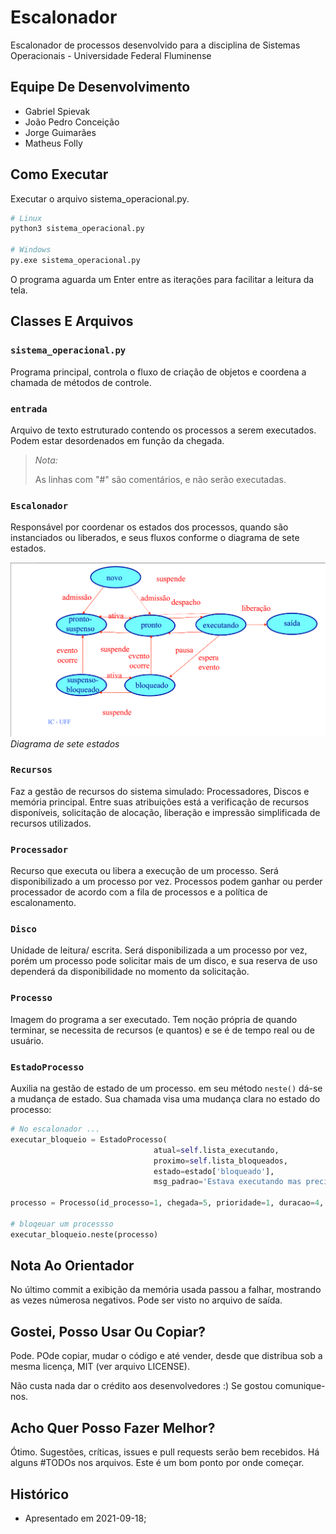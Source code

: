 # Escalonador

Escalonador de processos desenvolvido para a disciplina de Sistemas Operacionais - Universidade Federal Fluminense

## Equipe De Desenvolvimento

* Gabriel Spievak
* João Pedro Conceição
* Jorge Guimarães
* Matheus Folly

## Como Executar

Executar o arquivo sistema_operacional.py.


```bash
# Linux
python3 sistema_operacional.py

# Windows
py.exe sistema_operacional.py
 ```

O programa aguarda um Enter entre as iterações para facilitar a leitura da tela.

## Classes E Arquivos

### ```sistema_operacional.py```

Programa principal, controla o fluxo de criação de objetos e coordena a chamada de métodos de controle.

### ```entrada```

Arquivo de texto estruturado contendo os processos a serem executados. Podem estar desordenados em função da chegada.

> _Nota:_
>
> As linhas com "#" são comentários, e não serão executadas.

### ```Escalonador```

Responsável por coordenar os estados dos processos, quando são instanciados ou liberados, e seus fluxos conforme o diagrama de sete estados.

![Diagrama de sete estados](estados.png)
_Diagrama de sete estados_

### ```Recursos```

Faz a gestão de recursos do sistema simulado: Processadores, Discos e memória principal. Entre suas atribuições está a verificação de recursos disponíveis, solicitação de alocação, liberação e impressão simplificada de recursos utilizados.

### ```Processador```

Recurso que executa ou libera a execução de um processo. Será disponibilizado a um processo por vez. Processos podem ganhar ou perder processador de acordo com a fila de processos e a política de escalonamento. 

### ```Disco```

Unidade de leitura/ escrita. Será disponibilizada a um processo por vez, porém um processo pode solicitar mais de um disco, e sua reserva de uso dependerá da disponibilidade no momento da solicitação.

### ```Processo```

Imagem do programa a ser executado. Tem noção própria de quando terminar, se necessita de recursos (e quantos) e se é de tempo real ou de usuário.

### ```EstadoProcesso```

Auxilia na gestão de estado de um processo. em seu método ```neste()``` dá-se a mudança de estado. Sua chamada visa uma mudança clara no estado do processo:

```python
# No escalonador ...
executar_bloqueio = EstadoProcesso(
                                atual=self.lista_executando,
                                proximo=self.lista_bloqueados,
                                estado=estado['bloqueado'],
                                msg_padrao='Estava executando mas precisa ler/gravar. Foi bloqueado a espera de ocorrer evento')

processo = Processo(id_processo=1, chegada=5, prioridade=1, duracao=4, memoria=128, discos=3)

# bloqeuar um processso
executar_bloqueio.neste(processo)
```

## Nota Ao Orientador

No último commit a exibição da memória usada passou a falhar, mostrando as vezes númerosa negativos. Pode ser visto no arquivo de saída.

## Gostei, Posso Usar Ou Copiar?

Pode. POde copiar, mudar o código e até vender, desde que distribua sob a mesma licença, MIT (ver arquivo LICENSE).

Não custa nada dar o crédito aos desenvolvedores :) 
Se gostou comunique-nos.

## Acho Quer Posso Fazer Melhor?

Ótimo. Sugestões, críticas, issues e pull requests serão bem recebidos.
Há alguns #TODOs nos arquivos. Este é um bom ponto por onde começar.

## Histórico

+ Apresentado em 2021-09-18;